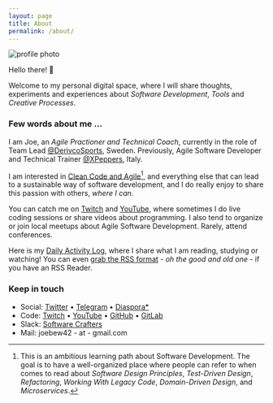 ```yaml
---
layout: page
title: About
permalink: /about/
---
```


<img alt="profile photo" src="https://avatars1.githubusercontent.com/u/1238549?v=4&s=180" class="center" />

Hello there! 👋

Welcome to my personal digital space, where I will share thoughts, experiments and experiences about _Software Development_, _Tools_ and _Creative Processes_.

### Few words about me ...

I am Joe, an _Agile Practioner and Technical Coach_, currently in the role of Team Lead  [@DerivcoSports](https://twitter.com/DerivcoSports), Sweden. Previously, Agile Software Developer and Technical Trainer [@XPeppers](https://twitter.com/xpeppers), Italy.

I am interested in [Clean Code and Agile](https://github.com/joebew42/study-path)[^1], and everything else that can lead to a sustainable way of software development, and I do really enjoy to share this passion with others, _where I can_.

You can catch me on [Twitch](https://twitch.tv/joebew42) and [YouTube](https://www.youtube.com/channel/UCEt-X-5yZ86SYTNDbSQgVAQ), where sometimes I do live coding sessions or share videos about programming. I also tend to organize or join local meetups about Agile Software Development. Rarely, attend conferences.

Here is my [Daily Activity Log](http://joebew42.github.io/events.xml), where I share what I am reading, studying or watching! You can even [grab the RSS format](https://daily2rss.herokuapp.com/rss/?url=http://joebew42.github.io/events) - _oh the good and old one_ - if you have an RSS Reader.

### Keep in touch

- Social: [Twitter](https://twitter.com/joebew42) • [Telegram](https://t.me/joebew42) • [Diaspora*](https://joindiaspora.com/people/fdc8e995614a2609)
- Code: [Twitch](https://twitch.tv/joebew42) • [YouTube](https://www.youtube.com/channel/UCEt-X-5yZ86SYTNDbSQgVAQ) • [GitHub](https://github.com/joebew42) • [GitLab](https://gitlab.com/joebew42)
- Slack: [Software Crafters](http://slack.softwarecraftsmanship.org/)
- Mail: joebew42 - at - gmail.com

[^1]: This is an ambitious learning path about Software Development. The goal is to have a well-organized place where people can refer to when comes to read about _Software Design Principles_, _Test-Driven Design_, _Refactoring_, _Working With Legacy Code_, _Domain-Driven Design_, and _Microservices_.
